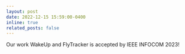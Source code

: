 ```yaml
---
layout: post
date: 2022-12-15 15:59:00-0400
inline: true
related_posts: false
---
```


Our work WakeUp and FlyTracker is accepted by IEEE INFOCOM 2023!
